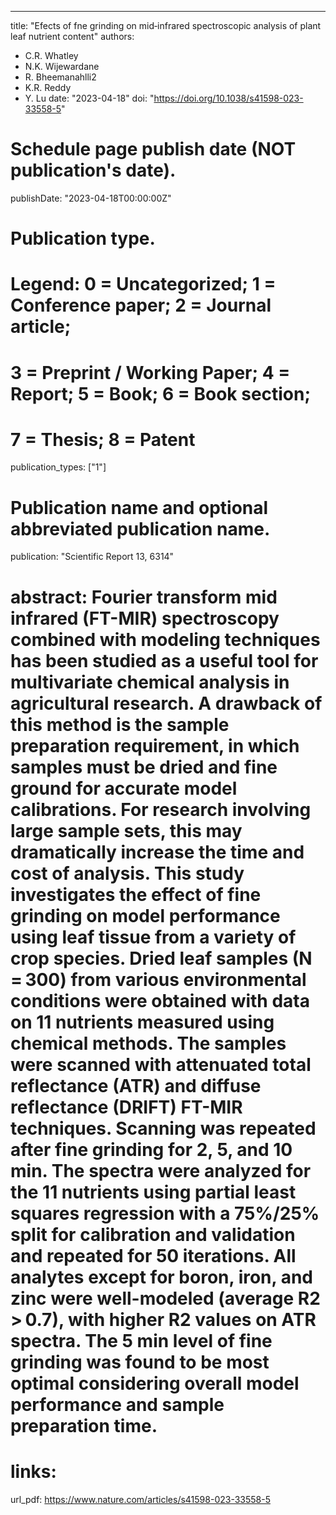 ---
title: "Efects of fne grinding on mid‑infrared spectroscopic analysis of plant leaf nutrient content"
authors: 
- C.R. Whatley
- N.K. Wijewardane
- R. Bheemanahlli2
- K.R. Reddy
- Y. Lu
date: "2023-04-18"
doi: "https://doi.org/10.1038/s41598-023-33558-5"

# Schedule page publish date (NOT publication's date).
publishDate: "2023-04-18T00:00:00Z"

# Publication type.
# Legend: 0 = Uncategorized; 1 = Conference paper; 2 = Journal article;
# 3 = Preprint / Working Paper; 4 = Report; 5 = Book; 6 = Book section;
# 7 = Thesis; 8 = Patent
publication_types: ["1"]

# Publication name and optional abbreviated publication name.
publication: "Scientific Report 13, 6314"

# abstract: Fourier transform mid infrared (FT-MIR) spectroscopy combined with modeling techniques has been studied as a useful tool for multivariate chemical analysis in agricultural research. A drawback of this method is the sample preparation requirement, in which samples must be dried and fine ground for accurate model calibrations. For research involving large sample sets, this may dramatically increase the time and cost of analysis. This study investigates the effect of fine grinding on model performance using leaf tissue from a variety of crop species. Dried leaf samples (N = 300) from various environmental conditions were obtained with data on 11 nutrients measured using chemical methods. The samples were scanned with attenuated total reflectance (ATR) and diffuse reflectance (DRIFT) FT-MIR techniques. Scanning was repeated after fine grinding for 2, 5, and 10 min. The spectra were analyzed for the 11 nutrients using partial least squares regression with a 75%/25% split for calibration and validation and repeated for 50 iterations. All analytes except for boron, iron, and zinc were well-modeled (average R2 > 0.7), with higher R2 values on ATR spectra. The 5 min level of fine grinding was found to be most optimal considering overall model performance and sample preparation time.
# links:
url_pdf: https://www.nature.com/articles/s41598-023-33558-5
